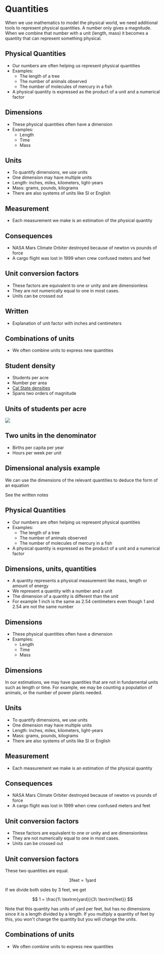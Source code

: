 # Quantities

When we use mathematics to model the physical world, we need additional
tools to represent physical quantities.  A number only gives a
magnitude.  When we combine that number with a unit (length, mass) it
becomes a quantity that can represent something physical.

## Physical Quantities
- Our numbers are often helping us represent physical quantities
- Examples:
    - The length of a tree
    - The number of animals observed
    - The number of molecules of mercury in a fish
- A physical quantity is expressed as the product of a unit and a
  numerical factor

## Dimensions
- These physical quantities often have a dimension
- Examples:
    - Length
    - Time
    - Mass

<!-- physics have 7 primary dimensions, we may have others -->

## Units
- To quantify dimensions, we use units
- One dimension may have multiple units
- Length: inches, miles, kilometers, light-years
- Mass: grams, pounds, kilograms
- There are also systems of units like SI or English

<!-- what are some units and some unusual units -->
<!-- clicks, bytes, click velocity -->

## Measurement
- Each measurement we make is an estimation of the physical quantity

## Consequences
- NASA Mars Climate Orbiter destroyed because of newton vs pounds of
force
- A cargo flight was lost in 1999 when crew confused meters and feet

## Unit conversion factors
- These factors are equivalent to one or unity and are dimensionless
- They are not numerically equal to one in most cases.
- Units can be crossed out

## Written
- Explanation of unit factor with inches and centimeters


## Combinations of units
- We often combine units to express new quantities

<!-- can you think of a derived unit? -->

## Student density
- Students per acre
- Number per area
- [Cal State densities](https://twitter.com/calpolypomona/status/431937140457349120/photo/1)
- Spans two orders of magnitude

## Units of students per acre
![](../figures/cal-state-density.jpg)

## Two units in the denominator
- Births per capita per year
- Hours per week per unit


## Dimensional analysis example
We can use the dimensions of the relevant quantities to deduce the form
of an equation

See the written notes



## Physical Quantities
- Our numbers are often helping us represent physical quantities
- Examples:
    - The length of a tree
    - The number of animals observed
    - The number of molecules of mercury in a fish
- A physical quantity is expressed as the product of a unit and a
  numerical factor

## Dimensions, units, quantities
- A quantity represents a physical measurement like mass, length or
    amount of energy
- We represent a quantity with a number and a unit
- The dimension of a quantity is different than the unit
- For example 1 inch is the same as 2.54 centimeters even though 1 and
    2.54 are not the same number

## Dimensions
- These physical quantities often have a dimension
- Examples:
    - Length
    - Time
    - Mass

## Dimensions
In our estimations, we may have quantities that are not in fundamental
units such as length or time.  For example, we may be counting a
population of animals, or the number of power plants needed.

<!-- physics have 7 primary dimensions, we may have others -->

## Units
- To quantify dimensions, we use units
- One dimension may have multiple units
- Length: inches, miles, kilometers, light-years
- Mass: grams, pounds, kilograms
- There are also systems of units like SI or English

<!-- what are some units and some unusual units -->
<!-- clicks, bytes, click velocity -->

## Measurement
- Each measurement we make is an estimation of the physical quantity

## Consequences
- NASA Mars Climate Orbiter destroyed because of newton vs pounds of
force
- A cargo flight was lost in 1999 when crew confused meters and feet

## Unit conversion factors
- These factors are equivalent to one or unity and are dimensionless
- They are not numerically equal to one in most cases.
- Units can be crossed out

## Unit conversion factors

These two quantities are equal.

$$ 3 \textrm{feet} = 1 \textrm{yard} $$

If we divide both sides by 3 feet, we get

$$ 1 = \frac{1\ \textrm{yard}}{3\ \textrm{feet}}  $$

Note that this quantity has units of yard per feet, but has no
dimensions since it is a length divided by a length.  If you multiply a
quantity of feet by this, you won't change the quantity but you will
change the units.

## Combinations of units
- We often combine units to express new quantities

<!-- can you think of a derived unit? -->



